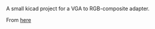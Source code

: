 A small kicad project for a VGA to RGB-composite adapter.

From [here](https://www.epanorama.net/circuits/vga2rgbs.html)